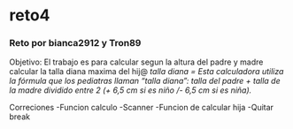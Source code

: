 # reto4

### Reto por bianca2912 y Tron89

Objetivo: El trabajo es para calcular segun la altura del padre y madre calcular la talla diana maxima del hij@
*talla diana = Esta calculadora utiliza la fórmula que los pediatras llaman “talla diana”: talla del padre + talla de la madre dividido entre 2 (+ 6,5 cm si es niño /- 6,5 cm si es niña).*

Correciones
-Funcion calculo
-Scanner
-Funcion de calcular hija
-Quitar break
